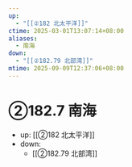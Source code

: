 ```yaml
---
up:
  - "[[②182 北太平洋]]"
ctime: 2025-03-01T13:07:14+08:00
aliases:
  - 南海
down:
  - "[[②182.79 北部湾]]"
mtime: 2025-09-09T12:37:06+08:00
---
```


# ②182.7 南海

- up: [[②182 北太平洋]]
- down:	
	- [[②182.79 北部湾]]
	
